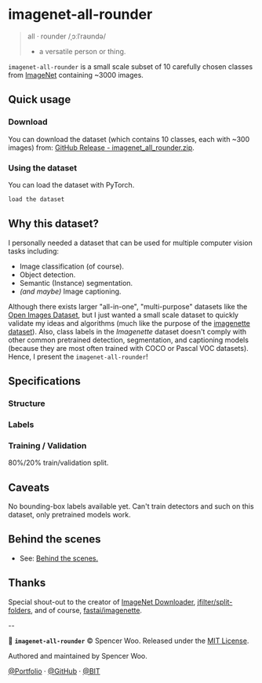 # imagenet-all-rounder

> all · rounder /ˌɔːlˈraʊndə/
>
> * a versatile person or thing.

`imagenet-all-rounder` is a small scale subset of 10 carefully chosen classes from [ImageNet](http://www.image-net.org/) containing ~3000 images.

## Quick usage

### Download

You can download the dataset (which contains 10 classes, each with ~300 images) from: [GitHub Release - imagenet_all_rounder.zip](https://github.com/spencerwooo/imagenet-all-rounder/releases/latest).

### Using the dataset

You can load the dataset with PyTorch.

```python
load the dataset
```

## Why this dataset?

I personally needed a dataset that can be used for multiple computer vision tasks including:

* Image classification (of course).
* Object detection.
* Semantic (Instance) segmentation.
* _(and maybe)_ Image captioning.

Although there exists larger "all-in-one", "multi-purpose" datasets like the [Open Images Dataset](https://storage.googleapis.com/openimages/web/index.html), but I just wanted a small scale dataset to quickly validate my ideas and algorithms (much like the purpose of the [imagenette dataset](https://github.com/fastai/imagenette)). Also, class labels in the *Imagenette* dataset doesn't comply with other common pretrained detection, segmentation, and captioning models (because they are most often trained with COCO or Pascal VOC datasets). Hence, I present the `imagenet-all-rounder`!

## Specifications

### Structure

### Labels

### Training / Validation

80%/20% train/validation split.

## Caveats

No bounding-box labels available yet. Can't train detectors and such on this dataset, only pretrained models work.

## Behind the scenes

* See: [Behind the scenes.](./behind-the-scenes.md)

## Thanks

Special shout-out to the creator of [ImageNet Downloader](https://github.com/mf1024/ImageNet-Datasets-Downloader), [jfilter/split-folders](https://github.com/jfilter/split-folders), and of course, [fastai/imagenette](https://github.com/fastai/imagenette).

--

🍻 **`imagenet-all-rounder`** © Spencer Woo. Released under the [MIT License](https://github.com/spencerwooo/portfolio/blob/master/LICENSE).

Authored and maintained by Spencer Woo.

[@Portfolio](https://spencerwoo.com/) · [@GitHub](https://github.com/spencerwooo) · [@BIT](http://www.bit.edu.cn/)
